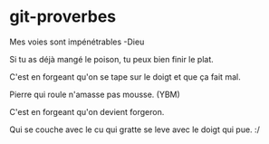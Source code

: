 # git-proverbes

Mes voies sont impénétrables -Dieu

Si tu as déjà mangé le poison, tu peux bien finir le plat.

C'est en forgeant qu'on se tape sur le doigt et que ça fait mal.

Pierre qui roule n'amasse pas mousse. (YBM)

C'est en forgeant qu'on devient forgeron.

Qui se couche avec le cu qui gratte se leve avec le doigt qui pue. :/
